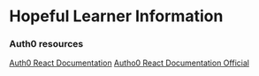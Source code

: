 # Hopeful Learner Information

### Auth0 resources

[Auth0 React Documentation](https://github.com/auth0/auth0-react)
[Autho0 React Documentation Official](https://auth0.com/docs/libraries/auth0-react)
